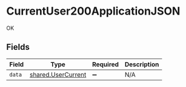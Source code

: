 # CurrentUser200ApplicationJSON

OK


## Fields

| Field                                                    | Type                                                     | Required                                                 | Description                                              |
| -------------------------------------------------------- | -------------------------------------------------------- | -------------------------------------------------------- | -------------------------------------------------------- |
| `data`                                                   | [shared.UserCurrent](../../models/shared/usercurrent.md) | :heavy_minus_sign:                                       | N/A                                                      |